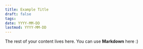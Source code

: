 ```yaml
---
title: Example Title
draft: false
tags: 
date: YYYY-MM-DD
lastmod: YYYY-MM-DD
---
```

 
The rest of your content lives here. You can use **Markdown** here :)